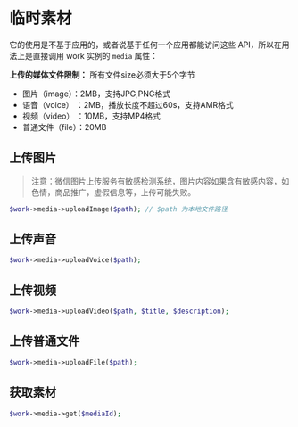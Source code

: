 # 临时素材

它的使用是不基于应用的，或者说基于任何一个应用都能访问这些 API，所以在用法上是直接调用 work 实例的 `media` 属性：

**上传的媒体文件限制：**
所有文件size必须大于5个字节

- 图片（image）：2MB，支持JPG,PNG格式
- 语音（voice） ：2MB，播放长度不超过60s，支持AMR格式
- 视频（video） ：10MB，支持MP4格式
- 普通文件（file）：20MB

## 上传图片

> 注意：微信图片上传服务有敏感检测系统，图片内容如果含有敏感内容，如色情，商品推广，虚假信息等，上传可能失败。

```php
$work->media->uploadImage($path); // $path 为本地文件路径
```

## 上传声音

```php
$work->media->uploadVoice($path);
```

## 上传视频

```php
$work->media->uploadVideo($path, $title, $description);
```

## 上传普通文件

```php
$work->media->uploadFile($path);
```

## 获取素材

```php
$work->media->get($mediaId);
```